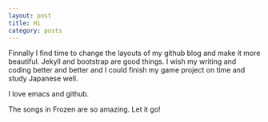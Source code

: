 ```yaml
---
layout: post
title: Hi
category: posts
---
```


Finnally I find time to change the layouts of my github blog and make it more beautiful. Jekyll and bootstrap are good things. I wish my writing and coding better and better and I could finish my game project on time and study Japanese well.

I love emacs and github.

The songs in Frozen are so amazing. Let it go!

